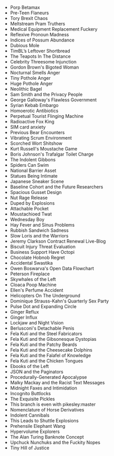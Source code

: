 * Porp Betamax
* Pre-Teen Flaneurs
* Tory Brexit Chaos
* Meltstream Pram Truthers
* Medical Equipment Replacement Fuckery
* Reflexive Pronoun Madness
* Indices of Possum Abundance
* Dubious Mole
* TimBL’s Leftover Shortbread
* The Teapots In The Distance
* Celebrity Threesome Injunction
* Gordon Brown's Bigoted Woman 
* Nocturnal Smells Anger
* Tiny Pothole Anger
* Huge Pothole Anger
* Neolithic Bagel
* Sam Smith and the Privacy People
* George Galloway's Flawless Government
* Syrian Kebab Embargo
* Homoerotic Antibiotics
* Perpetual Tourist Flinging Machine
* Radioactive Fox King
* SIM card anxiety
* Previous Bear Encounters
* Vibrating Scrum Environment
* Scorched Wort Shitshow
* Kurt Russell's Moustache Game
* Boris Johnson's Trafalgar Toilet Charge
* The Indolent Gibbons
* Spiders Can Swim
* National Barrier Asset
* Statues Being Intimate
* Japanese Sneaker Scene
* Baseline Cohort and the Future Researchers
* Spacious Gusset Design
* Nut Rage Release
* Duped by Explosions
* Attachable Pocket
* Moustachioed Twat
* Wednesday Boy
* Hay Fever and Sinus Problems
* Rubbish Sandwich Sadness
* Slow Loris and the Warriors
* Jeremy Clarkson Contract Renewal Live-Blog
* Biscuit Injury Threat Evaluation
* Business Support Have Octopi
* Chocolate Hobnob Regret
* Accidental Swastika
* Owen Boswarva's Open Data Flowchart
* Peterson Fireplace
* Skywhales of the Left
* Cloaca Poop Machine
* Ellen's Perfume Accident
* Helicopters On The Underground
* Dominique Strauss-Kahn's Quarterly Sex Party
* Pulse Dot and Expanding Circle
* Ginger Reflux
* Ginger Influx
* Lockjaw and Night Vision
* Berlusconi's Detachable Penis
* Fela Kuti and the Steel Fabricators
* Fela Kuti and the Gibsonesque Dystopias
* Fela Kuti and the Patchy Beards
* Fela Kuti and the Cheesecake Dolphins
* Fela Kuti and the Falafel of Knowledge
* Fela Kuti and the Chicken Tongues
* Ebooks of the Left
* JSON and the Paginators
* Procedurally-Generated Apocalypse
* Malky Mackay and the Racist Text Messages
* Midnight Faxes and Intimidation
* Incognito Buttlocks 
* The Exquisite Pickles
* This branch is even with pikesley:master
* Nomenclature of Horse Derivatives
* Indolent Cannibals
* This Leads to Shuttle Explosions
* Prehensile Elephant Wang
* Hypervolume Explorers
* The Alan Turing Banknote Concept
* Upchuck Nunchuks and the Fuckity Nopes
* Tiny Hill of Justice
